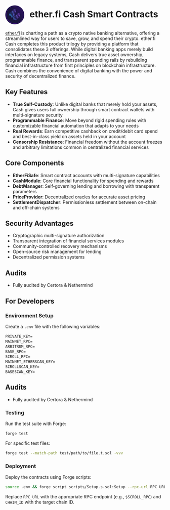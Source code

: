 <h1> <a href="https://ether.fi"><img src="public/etherfi-logo.svg" width="60" height="60" alt="Logo" style="vertical-align:middle; margin-right: 10px;"/></a> ether.fi Cash Smart Contracts </h1>

[ether.fi](http://ether.fi) is charting a path as a crypto native banking alternative, offering a streamlined way for users to save, grow, and spend their crypto. ether.fi Cash completes this product trilogy by providing a platform that consolidates these 3 offerings. While digital banking apps merely build interfaces on legacy systems, Cash delivers true asset ownership, programmable finance, and transparent spending rails by rebuilding financial infrastructure from first principles on blockchain infrastructure. Cash combines the convenience of digital banking with the power and security of decentralized finance.

## Key Features

- **True Self-Custody**: Unlike digital banks that merely hold your assets, Cash gives users full ownership through smart contract wallets with multi-signature security
- **Programmable Finance**: Move beyond rigid spending rules with customizable financial automation that adapts to your needs
- **Real Rewards**: Earn competitive cashback on credit/debit card spend and best-in-class yield on assets held in your account
- **Censorship Resistance**: Financial freedom without the account freezes and arbitrary limitations common in centralized financial services

## Core Components

- **EtherFiSafe**: Smart contract accounts with multi-signature capabilities
- **CashModule**: Core financial functionality for spending and rewards
- **DebtManager**: Self-governing lending and borrowing with transparent parameters
- **PriceProvider**: Decentralized oracles for accurate asset pricing
- **SettlementDispatcher**: Permissionless settlement between on-chain and off-chain systems

## Security Advantages

- Cryptographic multi-signature authorization
- Transparent integration of financial services modules
- Community-controlled recovery mechanisms
- Open-source risk management for lending
- Decentralized permission systems

## Audits

- Fully audited by Certora & Nethermind

## For Developers

### Environment Setup

Create a `.env` file with the following variables:

```
PRIVATE_KEY=
MAINNET_RPC=
ARBITRUM_RPC=
BASE_RPC=
SCROLL_RPC=
MAINNET_ETHERSCAN_KEY=
SCROLLSCAN_KEY=
BASESCAN_KEY=

```

## Audits

- Fully audited by Certora & Nethermind

### Testing

Run the test suite with Forge:

```bash
forge test
```

For specific test files:

```bash
forge test --match-path test/path/to/file.t.sol -vvv
```

### Deployment

Deploy the contracts using Forge scripts:

```bash
source .env && forge script scripts/Setup.s.sol:Setup --rpc-url RPC_URL --chain CHAIN_ID -vvvv --broadcast --verify
```

Replace `RPC_URL` with the appropriate RPC endpoint (e.g., `$SCROLL_RPC`) and `CHAIN_ID` with the target chain ID.